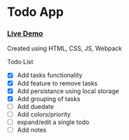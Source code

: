 # Todo App

### [Live Demo](https://arito7.github.io/todo-app/)

Created using HTML, CSS, JS, Webpack

Todo List
- [x] Add tasks functionality
- [x] Add feature to remove tasks
- [x] Add persistance using local storage
- [x] Add grouping of tasks
- [ ] Add duedate
- [ ] Add colors/priority
- [ ] expand/edit a single todo
- [ ] Add notes
